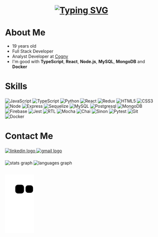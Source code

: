 ###

<h1 align="center">
<a href="https://git.io/typing-svg"><img src="https://readme-typing-svg.herokuapp.com?font=Fira+Code&size=30&pause=1000&color=6e71db&width=435&lines=Hi+there!+I+am+Rafael!" alt="Typing SVG" /></a>
</h1>

###

<h1 align="left">About Me</h1>

- 19 years old
- Full Stack Developer
- Analyst Developer at [Cogny](https://www.linkedin.com/company/cogny/)
- I'm good with **TypeScript**, **React**, **Node.js**, **MySQL**, **MongoDB** and **Docker**

###

<h1 align="left">Skills</h1>

###

![JavaScript](https://img.shields.io/badge/javascript-%23323330.svg?style=for-the-badge&logo=javascript&logoColor=%23F7DF1E)
![TypeScript](https://img.shields.io/badge/typescript-%23007ACC.svg?style=for-the-badge&logo=typescript&logoColor=white)
![Python](https://img.shields.io/badge/Python-black?style=for-the-badge&logo=python&logoColor=blue)
![React](https://img.shields.io/badge/react-%2320232a.svg?style=for-the-badge&logo=react&logoColor=%2361DAFB) 
![Redux](https://img.shields.io/badge/redux-%23593d88.svg?style=for-the-badge&logo=redux&logoColor=white) 
![HTML5](https://img.shields.io/badge/html5-%23E34F26.svg?style=for-the-badge&logo=html5&logoColor=white) 
![CSS3](https://img.shields.io/badge/css3-%231572B6.svg?style=for-the-badge&logo=css3&logoColor=white)
![Node](https://img.shields.io/badge/Node.js-339933?style=for-the-badge&logo=nodedotjs&logoColor=white)
![Express](https://img.shields.io/badge/Express.js-000000?style=for-the-badge&logo=express&logoColor=white)
![Sequelize](https://img.shields.io/badge/Sequelize-black?style=for-the-badge&logo=Sequelize&logoColor=blue)
![MySQL](https://img.shields.io/badge/MySQL-005C84?style=for-the-badge&logo=mysql&logoColor=white)
![Postgresql](https://img.shields.io/badge/PostgreSQL-316192?style=for-the-badge&logo=postgresql&logoColor=white)
![MongoDB](https://img.shields.io/badge/MongoDB-339933?style=for-the-badge&logo=mongodb&logoColor=white) 
![Firebase](https://img.shields.io/badge/firebase-black?style=for-the-badge&logo=firebase&logoColor=orange)
![Jest](https://img.shields.io/badge/Jest-C21325?style=for-the-badge&logo=jest&logoColor=white)
![RTL](https://img.shields.io/badge/testing%20library-323330?style=for-the-badge&logo=testing-library&logoColor=red)
![Mocha](https://img.shields.io/badge/Mocha-8D6748?style=for-the-badge&logo=Mocha&logoColor=white)
![Chai](https://img.shields.io/badge/chai-A30701?style=for-the-badge&logo=chai&logoColor=white)
![Sinon](https://img.shields.io/badge/sinon.js-323330?style=for-the-badge&logo=sinon)
![Pytest](https://img.shields.io/badge/pytest-%23323330.svg?style=for-the-badge&logo=pytest&logoColor=%23F7DF1E)
![Git](https://img.shields.io/badge/GIT-E44C30?style=for-the-badge&logo=git&logoColor=white) 
![Docker](https://img.shields.io/badge/docker-%23007ACC.svg?style=for-the-badge&logo=docker&logoColor=white)

###
<h1 align="left">Contact Me</h1>

###
<div align="left">
  <a href="https://www.linkedin.com/in/rafaelmoraes03/" target="_blank">
    <img src="https://raw.githubusercontent.com/maurodesouza/profile-readme-generator/master/src/assets/icons/social/linkedin/default.svg" width="62" height="50" alt="linkedin logo"  />
  </a>
  <a href="mailto:rafaelsm003@gmail.com" target="_blank">
    <img src="https://raw.githubusercontent.com/maurodesouza/profile-readme-generator/master/src/assets/icons/social/gmail/default.svg" width="62" height="50" alt="gmail logo"  />
  </a>
</div>

###
<div align="left">
  
 <img src="https://github-readme-stats-git-masterrstaa-rickstaa.vercel.app/api?username=rafaelmoraes003&show_icons=true&theme=react&include_all_commits=true&count_private=true" height="160" alt="stats graph"/>
  
 <img src="https://github-readme-stats-git-masterrstaa-rickstaa.vercel.app/api/top-langs/?username=rafaelmoraes003&layout=compact&langs_count=6&theme=react" height="160" alt="languages graph"/>
  
</div>

###
###

##  
![Snake animation](https://github.com/rafaelmoraes003/rafaelmoraes003/blob/output/github-contribution-grid-snake.svg)
